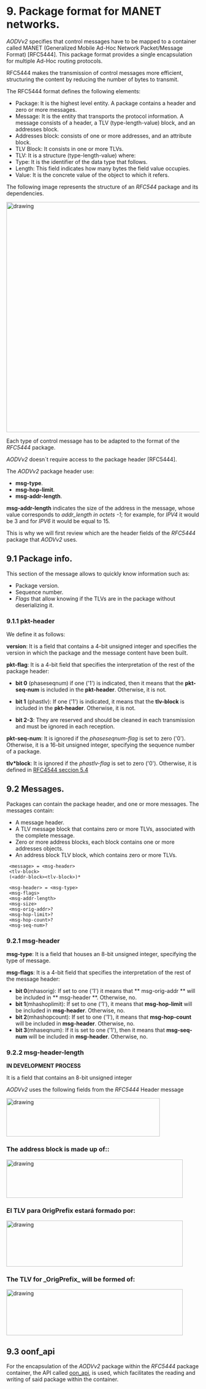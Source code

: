 
# 9. Package format for MANET networks.

_AODVv2_ specifies that control messages have to be mapped to a container called MANET (Generalized Mobile Ad-Hoc Network Packet/Message Format) [RFC5444]. This package format provides a single encapsulation for multiple Ad-Hoc routing protocols.

RFC5444 makes the transmission of control messages more efficient, structuring the content by reducing the number of bytes to transmit.

The RFC5444 format defines the following elements:
- Package: It is the highest level entity. A package contains a header and zero or more messages.
- Message: It is the entity that transports the protocol information. A message consists of a header, a TLV (type-length-value) block, and an addresses block.
- Addresses block: consists of one or more addresses, and an attribute block.
- TLV Block: It consists in one or more TLVs.
- TLV: It is a structure (type-length-value) where: 
 - Type: It is the identifier of the data type that follows.
 - Length: This field indicates how many bytes the field value occupies.
 - Value: It is the concrete value of the object to which it refers.

The following image represents the structure of an _RFC544_ package and its dependencies.

 <img src="imple_pic/rfc5444-pkt.png" alt="drawing" height="600" width="1000" align="center"/>

Each type of control message has to be adapted to the format of the _RFC5444_ package.

_AODVv2_ doesn´t require access to the package header [RFC5444].

The _AODVv2_ package header use:
- **msg-type**. 
- **msg-hop-limit**.
- **msg-addr-length**.

**msg-addr-length** indicates the size of the address in the message, whose value corresponds to _addr_length in octets -1_; for example, for _IPV4_ it would be 3 and for _IPV6_ it would be equal to 15.

This is why we will first review which are the header fields of the _RFC5444_ package that _AODVv2_ uses.



## 9.1 Package info.
This section of the message allows to quickly know information such as:

- Package version.
- Sequence number.
- _Flags_ that allow knowing if the TLVs are in the package without deserializing it.

### 9.1.1 pkt-header

We define it as follows:

**version**: It is a field that contains a 4-bit unsigned integer and specifies the version in which the package and the message content have been built.

**pkt-flag**: It is a 4-bit field that specifies the interpretation of the rest of the package header:

 - **bit 0** (phaseseqnum) if one ('1') is indicated, then it means that the **pkt-seq-num** is included in the **pkt-header**. Otherwise, it is not.

 - **bit 1** (phastlv): If one ('1') is indicated, it means that the **tlv-block** is included in the **pkt-header**. Otherwise, it is not.

 - **bit 2-3**: They are reserved and should be cleaned in each transmission and must be ignored in each reception.
 
**pkt-seq-num**: It is ignored if the _phaseseqnum-flag_ is set to zero ('0'). Otherwise, it is a 16-bit unsigned integer, specifying the sequence number of a package.

**tlv*block**: It is ignored if the _phastlv-flag_ is set to zero ('0'). Otherwise, it is defined in [RFC4544 seccion 5.4](https://tools.ietf.org/html/rfc5444#section-5.2)



## 9.2 Messages.
Packages can contain the package header, and one or more messages. The messages contain:

 - A message header.
 - A TLV message block that contains zero or more TLVs, associated with the complete message.
 - Zero or more address blocks, each block contains one or more addresses objects.
 - An address block TLV block, which contains zero or more TLVs.

```
 <message> = <msg-header>
 <tlv-block>
 (<addr-block><tlv-block>)*

 <msg-header> = <msg-type>
 <msg-flags>
 <msg-addr-length>
 <msg-size>
 <msg-orig-addr>?
 <msg-hop-limit>?
 <msg-hop-count>?
 <msg-seq-num>?
```

### 9.2.1 msg-header

**msg-type**: It is a field that houses an 8-bit unsigned integer, specifying the type of message.

**msg-flags**: It is a 4-bit field that specifies the interpretation of the rest of the message header:

 - **bit 0**(mhasorig): If set to one ('1') it means that ** msg-orig-addr ** will be included in ** msg-header **. Otherwise, no.
 - **bit 1**(mhashoplimit): If set to one ('1'), it means that **msg-hop-limit** will be included in **msg-header**. Otherwise, no.
 - **bit 2**(mhashopcount): If set to one ('1'), it means that **msg-hop-count** will be included in **msg-header**. Otherwise, no.
 - **bit 3**(mhaseqnum): If it is set to one ('1'), then it means that **msg-seq-num** will be included in **msg-header**. Otherwise, no.

### 9.2.2 msg-header-length
**IN DEVELOPMENT PROCESS**

It is a field that contains an 8-bit unsigned integer

_AODVv2_ uses the following fields from the _RFC5444_ Header message

<img src="imple_pic/header-rfc5444.png" alt="drawing" height="100" width="400" align="center"/>

<br>

<h3> The address block is made up of::</h3>

<img src="imple_pic/tlv-addr-block.png" alt="drawing" height="100" width="460" align="center"/>

<h3> El TLV para OrigPrefix estará formado por:</h3>

<img src="imple_pic/tlvOrigPrefix.png" alt="drawing" height="120" width="460" align="center"/>

<h3>The TLV for _OrigPrefix_ will be formed of:</h3>

<img src="imple_pic/tlvTargetPrefix.png" alt="drawing" height="120" width="460" align="center"/>


## 9.3 oonf_api
For the encapsulation of the _AODVv2_ package within the _RFC5444_ package container, the API called [oon_api](https://github.com/benpicco/oonf_api), is used, which facilitates the reading and writing of said package within the container.

